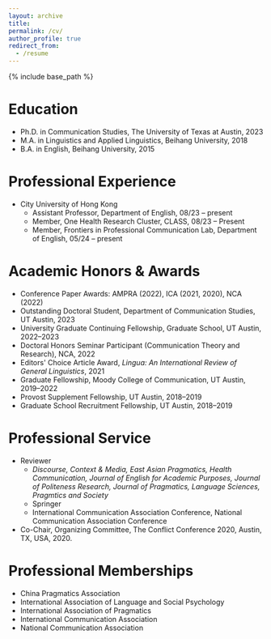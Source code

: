 ```yaml
---
layout: archive
title: 
permalink: /cv/
author_profile: true
redirect_from:
  - /resume
---
```


{% include base_path %}

Education
======
* Ph.D. in Communication Studies, The University of Texas at Austin, 2023
* M.A. in Linguistics and Applied Linguistics, Beihang University, 2018
* B.A. in English, Beihang University, 2015

Professional Experience
======
* City University of Hong Kong
  * Assistant Professor, Department of English, 08/23 – present
  * Member, One Health Research Cluster, CLASS, 08/23 – Present
  * Member, Frontiers in Professional Communication Lab, Department of English, 05/24 – present
  
Academic Honors & Awards
======
* Conference Paper Awards: AMPRA (2022), ICA (2021, 2020), NCA (2022)
* Outstanding Doctoral Student, Department of Communication Studies, UT Austin, 2023
* University Graduate Continuing Fellowship, Graduate School, UT Austin, 2022–2023
* Doctoral Honors Seminar Participant (Communication Theory and Research), NCA, 2022
* Editors' Choice Article Award, _Lingua: An International Review of General Linguistics_, 2021
* Graduate Fellowship, Moody College of Communication, UT Austin, 2019–2022
* Provost Supplement Fellowship, UT Austin, 2018–2019
* Graduate School Recruitment Fellowship, UT Austin, 2018–2019

Professional Service
======
* Reviewer
  * _Discourse, Context & Media, East Asian Pragmatics, Health Communication, Journal of English for Academic Purposes, Journal of Politeness Research, Journal of Pragmatics, Language Sciences, Pragmtics and Society_
  * Springer
  * International Communication Association Conference, National Communication Association Conference
* Co-Chair, Organizing Committee, The Conflict Conference 2020, Austin, TX, USA, 2020.

Professional Memberships
======
* China Pragmatics Association
* International Association of Language and Social Psychology
* International Association of Pragmatics
* International Communication Association
* National Communication Association
